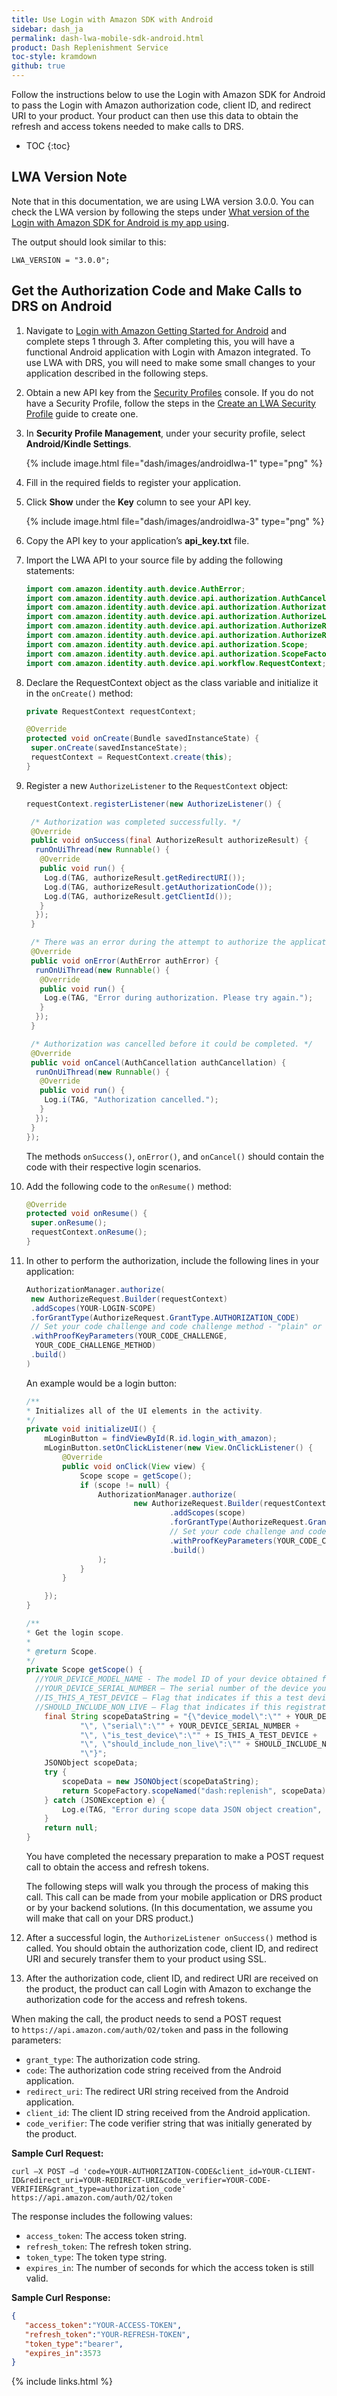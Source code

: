 ```yaml
---
title: Use Login with Amazon SDK with Android
sidebar: dash_ja
permalink: dash-lwa-mobile-sdk-android.html
product: Dash Replenishment Service
toc-style: kramdown
github: true
---
```


Follow the instructions below to use the Login with Amazon SDK for Android to pass the Login with Amazon authorization code, client ID, and redirect URI to your product. Your product can then use this data to obtain the refresh and access tokens needed to make calls to DRS.

* TOC
{:toc}

## LWA Version Note

Note that in this documentation, we are using LWA version 3.0.0. You can check the LWA version by following the steps under [What version of the Login with Amazon SDK for Android is my app using][1].

The output should look similar to this:

```
LWA_VERSION = "3.0.0";
```

## Get the Authorization Code and Make Calls to DRS on Android

1.	Navigate to [Login with Amazon Getting Started for Android](http://login.amazon.com/android) and complete steps 1 through 3. After completing this, you will have a functional Android application with Login with Amazon integrated. To use LWA with DRS, you will need to make some small changes to your application described in the following steps.
2.	Obtain a new API key from the [Security Profiles](https://developer.amazon.com/iba-sp/overview.html) console. If you do not have a Security Profile, follow the steps in the [Create an LWA Security Profile](https://developer.amazon.com/public/solutions/devices/dash-replenishment-service/docs/dash-create-a-security-profile) guide to create one.
3.	In **Security Profile Management**, under your security profile, select **Android/Kindle Settings**.

    {% include image.html  file="dash/images/androidlwa-1" type="png" %}

4.	Fill in the required fields to register your application.
5.	Click **Show** under the **Key** column to see your API key.

    {% include image.html  file="dash/images/androidlwa-3" type="png" %}

6.	Copy the API key to your application’s **api_key.txt** file.
7.	Import the LWA API to your source file by adding the following statements:

    ```java
    import com.amazon.identity.auth.device.AuthError;
    import com.amazon.identity.auth.device.api.authorization.AuthCancellation;
    import com.amazon.identity.auth.device.api.authorization.AuthorizationManager;
    import com.amazon.identity.auth.device.api.authorization.AuthorizeListener;
    import com.amazon.identity.auth.device.api.authorization.AuthorizeRequest;
    import com.amazon.identity.auth.device.api.authorization.AuthorizeResult;
    import com.amazon.identity.auth.device.api.authorization.Scope;
    import com.amazon.identity.auth.device.api.authorization.ScopeFactory;
    import com.amazon.identity.auth.device.api.workflow.RequestContext;
    ```

8.	Declare the RequestContext object as the class variable and initialize it in the `onCreate()` method:

    ```java
    private RequestContext requestContext;

    @Override
    protected void onCreate(Bundle savedInstanceState) {
     super.onCreate(savedInstanceState);
     requestContext = RequestContext.create(this);
    }
    ```

9.	Register a new `AuthorizeListener` to the `RequestContext` object:

    ```java
    requestContext.registerListener(new AuthorizeListener() {

     /* Authorization was completed successfully. */
     @Override
     public void onSuccess(final AuthorizeResult authorizeResult) {
      runOnUiThread(new Runnable() {
       @Override
       public void run() {
        Log.d(TAG, authorizeResult.getRedirectURI());
        Log.d(TAG, authorizeResult.getAuthorizationCode());
        Log.d(TAG, authorizeResult.getClientId());
       }
      });
     }

     /* There was an error during the attempt to authorize the application */
     @Override
     public void onError(AuthError authError) {
      runOnUiThread(new Runnable() {
       @Override
       public void run() {
        Log.e(TAG, "Error during authorization. Please try again.");
       }
      });
     }

     /* Authorization was cancelled before it could be completed. */
     @Override
     public void onCancel(AuthCancellation authCancellation) {
      runOnUiThread(new Runnable() {
       @Override
       public void run() {
        Log.i(TAG, "Authorization cancelled.");
       }
      });
     }
    });
    ```

    The methods `onSuccess()`, `onError()`, and `onCancel()` should contain the code with their respective login scenarios.

10.	Add the following code to the `onResume()` method:

    ```java
    @Override
    protected void onResume() {
     super.onResume();
     requestContext.onResume();
    }
    ```

11.	In other to perform the authorization, include the following lines in your application:

    ```java
    AuthorizationManager.authorize(
     new AuthorizeRequest.Builder(requestContext)
     .addScopes(YOUR-LOGIN-SCOPE)
     .forGrantType(AuthorizeRequest.GrantType.AUTHORIZATION_CODE)
     // Set your code challenge and code challenge method - "plain" or "S256".
     .withProofKeyParameters(YOUR_CODE_CHALLENGE,
      YOUR_CODE_CHALLENGE_METHOD)
     .build()
    )
    ```

    An example would be a login button:

    ```java
    /**
    * Initializes all of the UI elements in the activity.
    */
    private void initializeUI() {
        mLoginButton = findViewById(R.id.login_with_amazon);
        mLoginButton.setOnClickListener(new View.OnClickListener() {
            @Override
            public void onClick(View view) {
                Scope scope = getScope();
                if (scope != null) {
                    AuthorizationManager.authorize(
                            new AuthorizeRequest.Builder(requestContext)
                                    .addScopes(scope)
                                    .forGrantType(AuthorizeRequest.GrantType.AUTHORIZATION_CODE)
                                    // Set your code challenge and code challenge method - "plain" or "S256".
                                    .withProofKeyParameters(YOUR_CODE_CHALLENGE, YOUR_CODE_CHALLENGE_METHOD)
                                    .build()
                    );
                }
            }

        });
    }

    /**
    * Get the login scope.
    *
    * @return Scope.
    */
    private Scope getScope() {
      //YOUR_DEVICE_MODEL_NAME - The model ID of your device obtained from self-service portal.
      //YOUR_DEVICE_SERIAL_NUMBER – The serial number of the device you are trying to register.
      //IS_THIS_A_TEST_DEVICE – Flag that indicates if this a test device or not. Test devices will not place actual orders.
      //SHOULD_INCLUDE_NON_LIVE – Flag that indicates if this registration should allow marketplaces that have not yet been certified. For use in pre-release testing only, this flag must not be passed in by your released app in production.
        final String scopeDataString = "{\"device_model\":\"" + YOUR_DEVICE_MODEL_NAME +
                "\", \"serial\":\"" + YOUR_DEVICE_SERIAL_NUMBER +
                "\", \"is_test_device\":\"" + IS_THIS_A_TEST_DEVICE +
                "\", \"should_include_non_live\":\"" + SHOULD_INCLUDE_NON_LIVE +
                "\"}";
        JSONObject scopeData;
        try {
            scopeData = new JSONObject(scopeDataString);
            return ScopeFactory.scopeNamed("dash:replenish", scopeData);
        } catch (JSONException e) {
            Log.e(TAG, "Error during scope data JSON object creation", e);
        }
        return null;
    }
    ```

    You have completed the necessary preparation to make a POST request call to obtain the access and refresh tokens.

    The following steps will walk you through the process of making this call. This call can be made from your mobile application or DRS product or by your backend solutions. (In this documentation, we assume you will make that call on your DRS product.)

12.	After a successful login, the `AuthorizeListener onSuccess()` method is called. You should obtain the authorization code, client ID, and redirect URI and securely transfer them to your product using SSL.
13.	After the authorization code, client ID, and redirect URI are received on the product, the product can call Login with Amazon to exchange the authorization code for the access and refresh tokens.

When making the call, the product needs to send a POST request to `https://api.amazon.com/auth/O2/token` and pass in the following parameters:

*  `grant_type`: The authorization code string.
*  `code`: The authorization code string received from the Android application.
*  `redirect_uri`: The redirect URI string received from the Android application.
*  `client_id`: The client ID string received from the Android application.
*  `code_verifier`: The code verifier string that was initially generated by the product.

**Sample Curl Request:**

```curl
curl –X POST –d 'code=YOUR-AUTHORIZATION-CODE&client_id=YOUR-CLIENT-ID&redirect_uri=YOUR-REDIRECT-URI&code_verifier=YOUR-CODE-VERIFIER&grant_type=authorization_code' https://api.amazon.com/auth/O2/token
```

The response includes the following values:

*  `access_token`: The access token string.
*  `refresh_token`: The refresh token string.
*  `token_type`: The token type string.
*  `expires_in`: The number of seconds for which the access token is still valid.

**Sample Curl Response:**

```json
{
   "access_token":"YOUR-ACCESS-TOKEN",
   "refresh_token":"YOUR-REFRESH-TOKEN",
   "token_type":"bearer",
   "expires_in":3573
}
```


[1]: https://developer.amazon.com/public/apis/engage/login-with-amazon/docs/upgrade_android_sdk

{% include links.html %}
